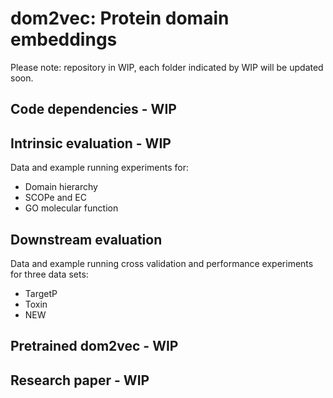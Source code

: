 # dom2vec: Protein domain embeddings
Please note: repository in WIP, each folder indicated by WIP will be updated soon.

## Code dependencies - WIP

## Intrinsic evaluation - WIP
Data and example running experiments for:
* Domain hierarchy
* SCOPe and EC
* GO molecular function

## Downstream evaluation
Data and example running cross validation and performance experiments for three data sets:
* TargetP
* Toxin
* NEW

## Pretrained dom2vec - WIP

## Research paper - WIP
